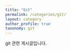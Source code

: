 ```yaml
---
title: "Git"
permalink: /categories/git/
layout: category
author_profile: true
taxonomy: git
---
```


git 관련 게시글입니다.